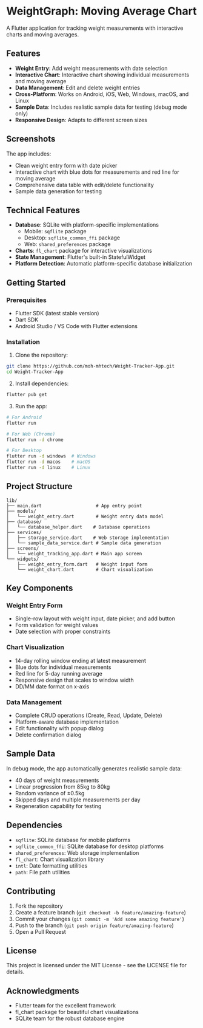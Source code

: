 # WeightGraph: Moving Average Chart

A Flutter application for tracking weight measurements with interactive charts and moving averages.

## Features

- **Weight Entry**: Add weight measurements with date selection
- **Interactive Chart**: Interactive chart showing individual measurements and moving average
- **Data Management**: Edit and delete weight entries
- **Cross-Platform**: Works on Android, iOS, Web, Windows, macOS, and Linux
- **Sample Data**: Includes realistic sample data for testing (debug mode only)
- **Responsive Design**: Adapts to different screen sizes

## Screenshots

The app includes:
- Clean weight entry form with date picker
- Interactive chart with blue dots for measurements and red line for moving average
- Comprehensive data table with edit/delete functionality
- Sample data generation for testing

## Technical Features

- **Database**: SQLite with platform-specific implementations
  - Mobile: `sqflite` package
  - Desktop: `sqflite_common_ffi` package  
  - Web: `shared_preferences` package
- **Charts**: `fl_chart` package for interactive visualizations
- **State Management**: Flutter's built-in StatefulWidget
- **Platform Detection**: Automatic platform-specific database initialization

## Getting Started

### Prerequisites

- Flutter SDK (latest stable version)
- Dart SDK
- Android Studio / VS Code with Flutter extensions

### Installation

1. Clone the repository:
```bash
git clone https://github.com/moh-mhtech/Weight-Tracker-App.git
cd Weight-Tracker-App
```

2. Install dependencies:
```bash
flutter pub get
```

3. Run the app:
```bash
# For Android
flutter run

# For Web (Chrome)
flutter run -d chrome

# For Desktop
flutter run -d windows  # Windows
flutter run -d macos    # macOS
flutter run -d linux    # Linux
```

## Project Structure

```
lib/
├── main.dart                    # App entry point
├── models/
│   └── weight_entry.dart        # Weight entry data model
├── database/
│   └── database_helper.dart    # Database operations
├── services/
│   ├── storage_service.dart    # Web storage implementation
│   └── sample_data_service.dart # Sample data generation
├── screens/
│   └── weight_tracking_app.dart # Main app screen
└── widgets/
    ├── weight_entry_form.dart   # Weight input form
    └── weight_chart.dart        # Chart visualization
```

## Key Components

### Weight Entry Form
- Single-row layout with weight input, date picker, and add button
- Form validation for weight values
- Date selection with proper constraints

### Chart Visualization
- 14-day rolling window ending at latest measurement
- Blue dots for individual measurements
- Red line for 5-day running average
- Responsive design that scales to window width
- DD/MM date format on x-axis

### Data Management
- Complete CRUD operations (Create, Read, Update, Delete)
- Platform-aware database implementation
- Edit functionality with popup dialog
- Delete confirmation dialog

## Sample Data

In debug mode, the app automatically generates realistic sample data:
- 40 days of weight measurements
- Linear progression from 85kg to 80kg
- Random variance of ±0.5kg
- Skipped days and multiple measurements per day
- Regeneration capability for testing

## Dependencies

- `sqflite`: SQLite database for mobile platforms
- `sqflite_common_ffi`: SQLite database for desktop platforms
- `shared_preferences`: Web storage implementation
- `fl_chart`: Chart visualization library
- `intl`: Date formatting utilities
- `path`: File path utilities

## Contributing

1. Fork the repository
2. Create a feature branch (`git checkout -b feature/amazing-feature`)
3. Commit your changes (`git commit -m 'Add some amazing feature'`)
4. Push to the branch (`git push origin feature/amazing-feature`)
5. Open a Pull Request

## License

This project is licensed under the MIT License - see the LICENSE file for details.

## Acknowledgments

- Flutter team for the excellent framework
- fl_chart package for beautiful chart visualizations
- SQLite team for the robust database engine